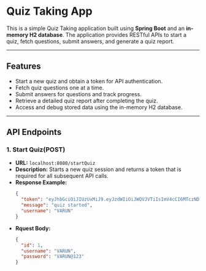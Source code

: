 # Quiz Taking App

This is a simple Quiz Taking application built using **Spring Boot** and an **in-memory H2 database**. The application provides RESTful APIs to start a quiz, fetch questions, submit answers, and generate a quiz report.

---

## Features
- Start a new quiz and obtain a token for API authentication.
- Fetch quiz questions one at a time.
- Submit answers for questions and track progress.
- Retrieve a detailed quiz report after completing the quiz.
- Access and debug stored data using the in-memory H2 database.

---

## API Endpoints

### 1. Start Quiz(POST)
- **URL:** `localhost:8080/startQuiz`
- **Description:** Starts a new quiz session and returns a token that is required for all subsequent API calls.
- **Response Example:**
  ```json
  {
    "token": "eyJhbGciOiJIUzUxMiJ9.eyJzdWIiOiJWQVJVTiIsImV4cCI6MTczNDYxMjAwM30.xSxZYLSfLWgjAqk5yLDFYv76ZVxR7GywDp6xk6reUGvdGw9TdsGQ7F-xD3XTw92StLGrNxFnzCTW49zqsifVpw",
    "message": "quiz started",
    "username": "VARUN"
  }
- **Rquest Body:**
  ```json
  {
    "id": 1,
    "username": "VARUN",
    "password": "VARUN@123"
  }
